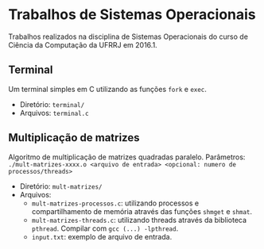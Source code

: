 # Trabalhos de Sistemas Operacionais
Trabalhos realizados na disciplina de Sistemas Operacionais do curso de Ciência da Computação da UFRRJ em 2016.1.

## Terminal
Um terminal simples em C utilizando as funções ```fork``` e ```exec```.
* Diretório: ```terminal/```
* Arquivos: ```terminal.c```

## Multiplicação de matrizes
Algoritmo de multiplicação de matrizes quadradas paralelo. Parâmetros: ```./mult-matrizes-xxxx.o <arquivo de entrada> <opcional: numero de processos/threads>```
* Diretório: ```mult-matrizes/```
* Arquivos:
	* ```mult-matrizes-processos.c```: utilizando processos e compartilhamento de memória através das funções ```shmget``` e ```shmat```.
	* ```mult-matrizes-threads.c```: utilizando threads através da biblioteca ```pthread```. Compilar com ```gcc (...) -lpthread```.
	* ```input.txt```: exemplo de arquivo de entrada.
